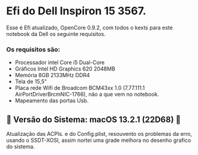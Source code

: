 # Efi do Dell Inspiron 15 3567.

Esse é Efi atualizado, OpenCore 0.9.2, com todos o kexts para este notebook da Dell os seguinte requisitos.  

### Os requisitos são:

* Processador intel Core i5 Dual-Core
* Gráficos Intel HD Graphics 620 2048MB
* Memória 8GB 2133MHz DDR4
* Tela de 15,5"
* Placa rede Wifi de Broadcom BCM43xx 1.0 (7.77.111.1 AirPortDriverBrcmNIC-1766), não a que vem no notebook.
* Mapeamento das portas Usb.

## 🚀  Versão do Sistema:	macOS 13.2.1 (22D68) 🚀

Atualização das ACPIs. e do Config.plist, resouvento os problemas da erro, usando o SSDT-XOSI, assim nortei uma grade melhora no desenho grafico do sistema.
